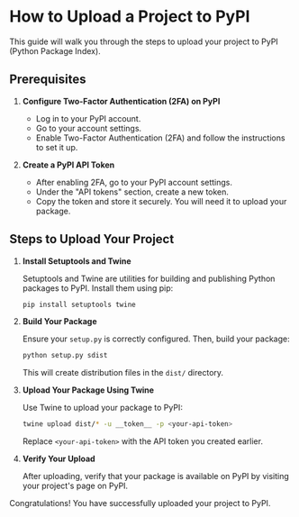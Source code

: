 # How to Upload a Project to PyPI

This guide will walk you through the steps to upload your project to PyPI (Python Package Index).

## Prerequisites

1. **Configure Two-Factor Authentication (2FA) on PyPI**

   - Log in to your PyPI account.
   - Go to your account settings.
   - Enable Two-Factor Authentication (2FA) and follow the instructions to set it up.

2. **Create a PyPI API Token**

   - After enabling 2FA, go to your PyPI account settings.
   - Under the "API tokens" section, create a new token.
   - Copy the token and store it securely. You will need it to upload your package.

## Steps to Upload Your Project

1. **Install Setuptools and Twine**

   Setuptools and Twine are utilities for building and publishing Python packages to PyPI. Install them using pip:

   ```sh
   pip install setuptools twine
   ```

2. **Build Your Package**

   Ensure your `setup.py` is correctly configured. Then, build your package:

   ```sh
   python setup.py sdist
   ```

   This will create distribution files in the `dist/` directory.

3. **Upload Your Package Using Twine**

   Use Twine to upload your package to PyPI:

   ```sh
   twine upload dist/* -u __token__ -p <your-api-token>
   ```

   Replace `<your-api-token>` with the API token you created earlier.

4. **Verify Your Upload**

   After uploading, verify that your package is available on PyPI by visiting your project's page on PyPI.

Congratulations! You have successfully uploaded your project to PyPI.